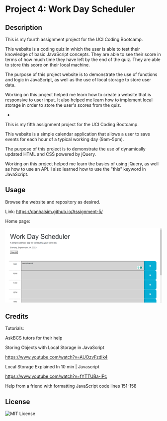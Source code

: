 # Project 4: Work Day Scheduler

## Description

This is my fourth assignment project for the UCI Coding Bootcamp.

This website is a coding quiz in which the user is able to test their knowledge of basic JavaScript concepts. They are able to see their score in terms of how much time they have left by the end of the quiz. They are able to store this score on their local machine.

The purpose of this project website is to demonstrate the use of functions and logic in JavaScript, as well as the use of local storage to store user data.

Working on this project helped me learn how to create a website that is responsive to user input. It also helped me learn how to implement local storage in order to store the user's scores from the quiz.

-

This is my fifth assignment project for the UCI Coding Bootcamp.

This website is a simple calendar application that allows a user to save events for each hour of a typical working day (9am–5pm).

The purpose of this project is to demonstrate the use of dynamically updated HTML and CSS powered by jQuery.

Working on this project helped me learn the basics of using jQuery, as well as how to use an API. I also learned how to use the "this" keyword in JavaScript.

## Usage

Browse the website and repository as desired.

Link: https://danhalsim.github.io/Assignment-5/

Home page:

![Home page](assets/project%205%20screenshot%20home%20page.png)

## Credits

Tutorials:

AskBCS tutors for their help

Storing Objects with Local Storage in JavaScript

https://www.youtube.com/watch?v=AUOzvFzdIk4

Local Storage Explained In 10 min | Javascript

https://www.youtube.com/watch?v=fYTTUBa-lPc

Help from a friend with formatting JavaScript code lines 151-158

## License

![MIT License](LICENSE)